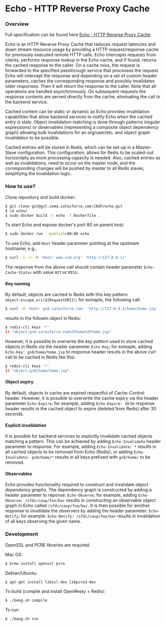 # Echo - HTTP Reverse Proxy Cache

### Overview

Full specification can be found here [Echo - HTTP Reverse Proxy Cache](https://sfdc.co/echo).

Echo is an HTTP Reverse Proxy Cache that reduces request latencies and down stream resource usage by providing a HTTP request/response cache for previously executed remote HTTP calls.  Echo intercepts requests from clients, performs response lookup in the Echo cache, and if found, returns the cached response to the caller.  On a cache miss, the request is forwarded to the specified passthrough service that processes the request.  Echo will intercept the response and depending on a set of custom header parameters, caches the corresponding response and possibly invalidates older responses.  Then it will return the response to the caller.  Note that all operations are handled asynchronously.  On subsequent requests the response contents are served directly from the cache, eliminating the call to the backend service. 

Cached content can be static or dynamic as Echo provides invalidation capabilities that allow backend services to notify Echo when the cached entry is stale.  Object invalidation matching is done through patterns (regular expressions) or observables (representing a composite object dependency graph) allowing bulk invalidations for an org/user/etc. and object graph invalidation to be possible.  

Cached entries will be stored in Redis, which can be set-up in a Master-Slave configuration.  This configuration, allows for Redis to be scaled-out horizontally as more processing capacity is needed.  Also, cached entries as well as invalidations, need to occur on the master node, and the corresponding changes will be pushed by master to all Redis slaves, simplifying the invalidation logic.

### How to use?

Clone repository and build docker:

```bash
$ git clone git@git.soma.salesforce.com:CASP/echo.git
$ cd echo/
$ sudo docker build -t echo -f Dockerfile .
```

To start Echo and expose docker's port 80 on parent host:

```bash
$ sudo docker run --publish=80:80 echo
```

To use Echo, add `Host` header parameter pointing at the upstream hostname; e.g.,

```bash
$ curl -i -v -H 'Host: www.vim.org' 'http://127.0.0.1/'
```

The response from the above call should contain header parameter `Echo-Cache-Status` with value `HIT` or `MISS`.

#### Key naming

By default, objects are cached in Redis with this key pattern: `object:escape_uri(${RequestURI})`; for exmaple, the following call:

```bash
$ curl -H 'Host: gs0.salesforce.com' 'http://127.0.0.1/home/home.jsp'
```

results in the followin object in Redis:

```bash
$ redis-cli keys '*'
1) "object:gs0.salesforce.com%2Fhome%2Fhome.jsp"
```

However, it is possible to overwrite the _key pattern_ used to store cached objects in Redis via the header parameter `Echo-Key`; for exmaple, adding `Echo-Key: gs0/home/home.jsp` to response header results in the above _curl_ call to be cached in Redis like this:

```bash
$ redis-cli keys '*'
1) "object:gs0/home/home.jsp"
```

#### Object expiry

By default, objects in cache are expired respectful of Cache-Control header.  However, it is possible to overwrite the cache expiry via the header parameter `Echo-Expire`; for example, adding `Echo-Expire: 30` to response header results in the cached object to expire (deleted from Redis) after 30 seconds.

#### Explicit invalidation

It is possible for backend services to explicitly invalidate cached objects matching a pattern.  This can be achieved by adding `Echo-Invalidate` header parameter to response.  For example, adding `Echo-Invalidate: *` results in all cached objects to be removed from Echo (Redis); or adding `Echo-Invalidate: gs0/home/*` results in all keys prefixed with `gs0/home/` to be removed.

#### Observables

Echo provides functionality required to construct and invalidate _object dependency graphs_.  The dependency graph is constructed by adding a header parameter to reponse: `Echo-Observe`; for example, adding `Echo-Observe: /sfdc/casp/foo/bar` results in constructing an observable object graph in Echo called `/sfdc/casp/foo/bar`.  It is then possible for another response to invalidate the observers by adding the header parameter: `Echo-Notify`; for example: `Echo-Notify: /sfdc/casp/foo/bar` results in invalidation of all keys observing the given name.

### Development
OpenSSL and PCRE libraries are required.

Mac OS:
```bash
$ brew install openssl pcre
```

Debian/Ubuntu:
```bash
$ apt-get install libssl-dev libpcre3-dev
```

To build (compile and install OpenResty + Redis):
```bash
$ ./bang.sh compile
```

To run:
```bash
$ ./bang.sh run
```
